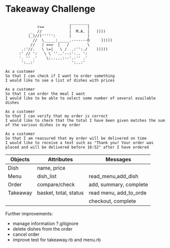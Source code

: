 Takeaway Challenge
==================
```
                            _________
              r==           |       |
           _  //            |  M.A. |   ))))
          |_)//(''''':      |       |
            //  \_____:_____.-------D     )))))
           //   | ===  |   /        \
       .:'//.   \ \=|   \ /  .:'':./    )))))
      :' // ':   \ \ ''..'--:'-.. ':
      '. '' .'    \:.....:--'.-'' .'
       ':..:'                ':..:'

As a customer
So that I can check if I want to order something
I would like to see a list of dishes with prices

As a customer
So that I can order the meal I want
I would like to be able to select some number of several available dishes

As a customer
So that I can verify that my order is correct
I would like to check that the total I have been given matches the sum of the various dishes in my order

As a customer
So that I am reassured that my order will be delivered on time
I would like to receive a text such as "Thank you! Your order was placed and will be delivered before 18:52" after I have ordered
```

| Objects            | Attributes                | Messages                    |
| ------------------ | ------------------------- | ----------------------------|
| Dish               | name, price               |                             |
| Menu               | dish_list                 | read_menu,add_dish          |
| Order              | compare/check             | add, summary, complete      |
| Takeaway           | basket, total, status     | read menu, add_to_orde      |
|                    |                           | checkout, complete          |
Further improvements:
 - manage information ?.gitignore
 - delete dishes from the order
 - cancel order
 - improve test for takeaway.rb and menu.rb
